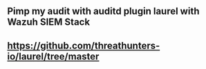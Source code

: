 ## Pimp my audit with auditd plugin laurel with Wazuh SIEM Stack
## https://github.com/threathunters-io/laurel/tree/master
